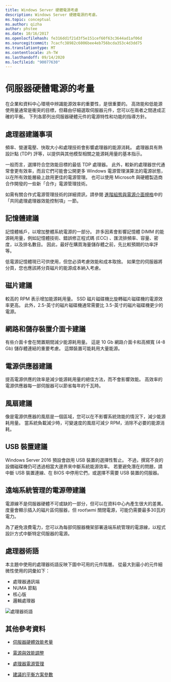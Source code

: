 ```yaml
---
title: Windows Server 硬體電源考慮
description: Windows Server 硬體電源的考慮。
ms.topic: conceptual
ms.author: qizha
author: phstee
ms.date: 10/16/2017
ms.openlocfilehash: fe316dd1f21d3f5e151cef60f63c3644ad1af06d
ms.sourcegitcommit: 7cacfc38982c6006bee4eb756bcda353c4d3dd75
ms.translationtype: MT
ms.contentlocale: zh-TW
ms.lasthandoff: 09/14/2020
ms.locfileid: "90077630"
---
```

# <a name="server-hardware-power-considerations"></a>伺服器硬體電源的考量

在企業和資料中心環境中辨識能源效率的重要性，是很重要的。 高效能和低能源使用量通常是衝突的目標，但藉由仔細選取伺服器元件，您可以在兩者之間達成正確的平衡。 下列各節列出伺服器硬體元件的電源特性和功能的指導方針。

## <a name="processor-recommendations"></a>處理器建議事項

頻率、營運電壓、快取大小和處理技術會影響處理器的能源消耗。 處理器具有熱設計點 (TDP) 評等，以提供與其他模型相關之能源耗用量的基本指示。

一般而言，選擇符合您效能目標的最低 TDP 處理器。 此外，較新的處理器世代通常會更有效率，而且它們可能會公開更多 Windows 電源管理演算法的電源狀態，以在所有效能層級上啟用更佳的電源管理。 也可以使用 Microsoft 與硬體製造商合作開發的一些新「合作」電源管理技術。

如需有關合作式電源管理技術的詳細資訊，請參閱 [進階組態與電源介面規格](http://www.uefi.org/sites/default/files/resources/ACPI_5_1release.pdf)中的「共同處理處理器效能控制項」一節。

## <a name="memory-recommendations"></a>記憶體建議

記憶體帳戶，以增加整體系統電源的一部分。 許多因素會影響記憶體 DIMM 的能源耗用量，例如記憶體技術、錯誤修正程式碼 (ECC) 、匯流排頻率、容量、密度，以及排名數目。 因此，最好在購買海量儲存體之前，先比較預期的功率評等。

低電源記憶體現已可供使用，但您必須考慮效能和成本取捨。 如果您的伺服器將分頁，您也應該將分頁磁片的能源成本納入考慮。

## <a name="disks-recommendations"></a>磁片建議

較高的 RPM 表示增加能源耗用量。 SSD 磁片磁碟機比旋轉磁片磁碟機的電源效率更高。 此外，2.5-英寸的磁片磁碟機通常需要比 3.5-英寸的磁片磁碟機更少的電源。

## <a name="network-and-storage-adapter-recommendations"></a>網路和儲存裝置介面卡建議

有些介面卡會在閒置期間減少能源耗用量。 這是 10 Gb 網路介面卡和高頻寬 (4-8 Gb) 儲存體連結的重要考慮。 這類裝置可能耗用大量能源。

## <a name="power-supply-recommendations"></a>電源供應器建議

提高電源供應的效率是減少能源耗用量的絕佳方法，而不會影響效能。 高效率的電源供應器每一部伺服器可以節省每年的千瓦時。

## <a name="fan-recommendations"></a>風扇建議

像是電源供應器的風扇是一個區域，您可以在不影響系統效能的情況下，減少能源耗用量。 當系統負載減少時，可變速度的風扇可減少 RPM，消除不必要的能源消耗。

## <a name="usb-devices-recommendations"></a>USB 裝置建議

Windows Server 2016 預設會啟用 USB 裝置的選擇性暫止。 不過，撰寫不良的設備磁碟機仍可透過相當大邊界來中斷系統能源效率。 若要避免潛在的問題，請中斷 USB 裝置連線、在 BIOS 中停用它們，或選擇不需要 USB 裝置的伺服器。

## <a name="remotely-managed-power-strip-recommendations"></a>遠端系統管理的電源帶建議

電源線不是伺服器硬體不可或缺的一部分，但可以在資料中心內產生很大的差異。 度量會顯示插入的磁片區伺服器，但 root\wmi 關閉電源，可能仍需要最多30瓦的電力。

為了避免浪費電力，您可以為每部伺服器機架部署遠端系統管理的電源線，以程式設計方式中斷特定伺服器的電源。

## <a name="processor-terminology"></a>處理器術語

本主題中使用的處理器術語反映下圖中可用的元件階層。 從最大到最小的元件細微性使用的詞彙如下：

- 處理器通訊端
- NUMA 節點
- 核心版
- 邏輯處理器

![處理器術語](../media/perftune-guide-figure-1.png)

## <a name="additional-references"></a>其他參考資料

- [伺服器硬體效能考量](index.md)

- [電源與效能調整](power/power-performance-tuning.md)

- [處理器電源管理](power/processor-power-management-tuning.md)

- [建議的平衡方案參數](power/recommended-balanced-plan-parameters.md)

